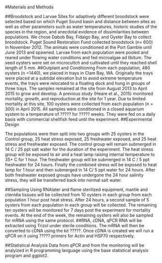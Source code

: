 #Materials and Methods

##Broodstock and Larvae
Sites for adaptively different broodstock were selected based on which Puget Sound basin and distance between sites as well as other parameters such as water temperatures, historic studies of the species in the region, and anecdotal evidence of dissimilarities between populations. We chose Dabob Bay, Fidalgo Bay, and Oyster Bay to collect broodstock. Puget Sound Restoration Fund collected broodstock (n= 600) in November 2012. The animals were conditioned at the Port Gamble until June 2013 and spawned. Larvae from each population were pooled and reared under flowing water conditions and fed microalgae ad libitum. The seed oysters were set on microcultch and cultivated until they reached shell length of 5 mm. 
##Outplant and Conditioning
From each population, 480 oysters (n =1440), we placed in trays in Clam Bay, WA. Originally the trays were placed at a subtidal elevation but to avoid extreme temperature events, the trays were relocated to a floating dock and hung in groups of three trays. The samples remained at the site from August 2013 to April 2015 to grow and develop. A previous study (Heare et al., 2015) monitored mortality, growth, and reproduction at the site for 1 year. Due to limited mortality at this site, 100 oysters were collected from each population (n = 300) in April 2015. All samples were conditioned in a closed aquarium system to a temperature of ????? for ????? weeks. They were fed on a daily basis with commercial shellfish feed until the experiment. 
##Experimental Design

The populations were then split into two groups with 25 oysters in the Control group, 25 heat stress exposed, 25 freshwater exposed, and 25 heat stress and freshwater exposed. The control group will remain submerged in 14 C / 25 ppt salt water for the duration of the experiment. The heat stress group will be exposed to air and a heat lamp raising internal temperature to 35+ C for 1 hour. The freshwater group will be submerged in 14 C / 5 ppt freshwater for 24 hours. Finally the combined stress will be exposed to heat lamp for 1 hour and then submerged in 14 C/ 5 ppt water for 24 hours. After both freshwater exposed groups have undergone the 24 hour salinity stress, they will be transferred back into normal salt water. 


##Sampling
Using RNAlater and flame sterilized equipment, mantle and ctenidia tissues will be collected from 10 oysters in each group from each population 1 hour post heat stress. After 24 hours, a second sample of 5 oysters from each population in each group will be collected. The remaining ten oysters will be monitored for 7 days post the experiment for mortality events. At the end of the week, the remaining oysters will also be sampled for mRNA using the same protocol. 
##RNA, cDNA, qPCR
RNA will be extracted using Trizol under sterile conditions. The mRNA will then be converted to cDNA using the kit ?????. Once cDNA is created we will run a qPCR on it using ????? primers for Actin and HSP70 respectively. 

##Statistical Analysis
Data from qPCR and from the monitoring will be analyized in R programming language using the base statistical analysis program and ggplot2. 
